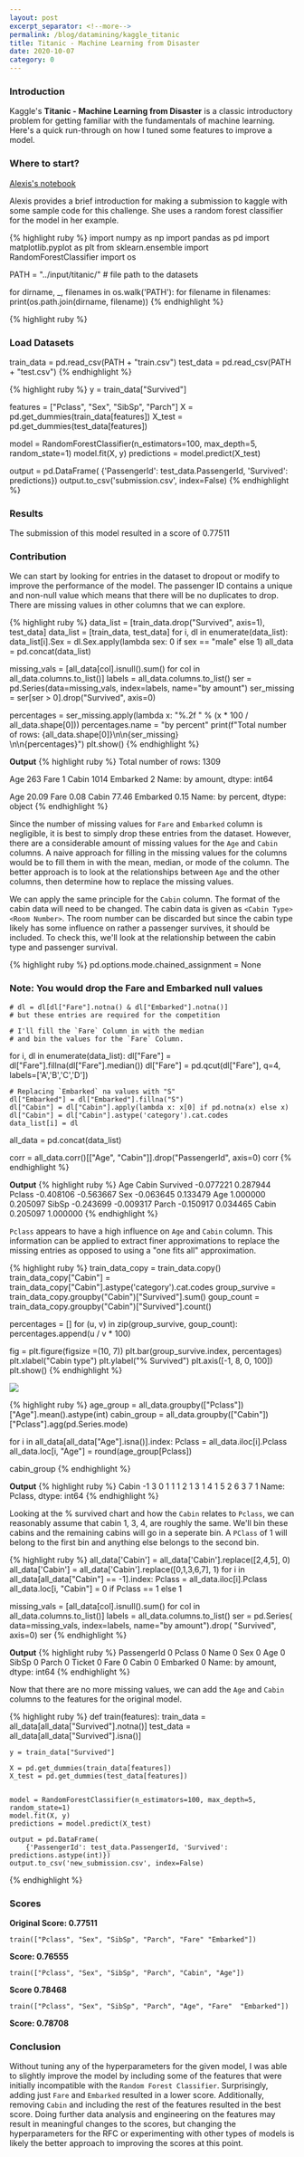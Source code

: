 ```yaml
---
layout: post
excerpt_separator: <!--more-->
permalink: /blog/datamining/kaggle_titanic
title: Titanic - Machine Learning from Disaster
date: 2020-10-07
category: 0
---
```


### **Introduction**

Kaggle's **Titanic - Machine Learning from Disaster** is a classic introductory problem for getting familiar with the fundamentals of machine learning. Here's a quick run-through on how I tuned some features to improve a model.<!--more-->

### **Where to start?**

<a href="https://www.kaggle.com/code/alexisbcook/titanic-tutorial/notebook">Alexis's notebook<a>


Alexis provides a brief introduction for making a submission to kaggle with some sample code for this challenge. She uses a random forest classifier for the model in her example.

{% highlight ruby %}
import numpy as np
import pandas as pd
import matplotlib.pyplot as plt
from sklearn.ensemble import RandomForestClassifier
import os

PATH = "../input/titanic/" # file path to the datasets

for dirname, _, filenames in os.walk('PATH'):
    for filename in filenames:
        print(os.path.join(dirname, filename))
{% endhighlight %}

{% highlight ruby %}
### Load Datasets
train_data = pd.read_csv(PATH + "train.csv")
test_data = pd.read_csv(PATH + "test.csv")
{% endhighlight %}

{% highlight ruby %}
y = train_data["Survived"]

features = ["Pclass", "Sex", "SibSp", "Parch"]
X = pd.get_dummies(train_data[features])
X_test = pd.get_dummies(test_data[features])

model = RandomForestClassifier(n_estimators=100, max_depth=5, random_state=1)
model.fit(X, y)
predictions = model.predict(X_test)

output = pd.DataFrame(
    {'PassengerId': test_data.PassengerId, 'Survived': predictions})
output.to_csv('submission.csv', index=False)
{% endhighlight %}

### Results
The submission of this model resulted in a score of 0.77511

### **Contribution**

We can start by looking for entries in the dataset to dropout or modify to improve the performance of the model. The passenger ID contains a unique and non-null value which means that there will be no duplicates to drop. There are missing values in other columns that we can explore.

{% highlight ruby %}
data_list = [train_data.drop("Survived", axis=1), test_data]
data_list = [train_data, test_data]
for i, dl in enumerate(data_list):
        data_list[i].Sex = dl.Sex.apply(lambda sex: 0 if sex == "male" else 1)
all_data = pd.concat(data_list)

missing_vals = [all_data[col].isnull().sum() for col in all_data.columns.to_list()]
labels = all_data.columns.to_list()
ser = pd.Series(data=missing_vals, index=labels, name="by amount")
ser_missing = ser[ser > 0].drop("Survived", axis=0)

percentages = ser_missing.apply(lambda x: "%.2f " % (x * 100 / all_data.shape[0]))
percentages.name = "by percent"
print(f"Total number of rows: {all_data.shape[0]}\n\n{ser_missing} \
        \n\n{percentages}")
plt.show()
{% endhighlight %}

**Output**
{% highlight ruby %}
Total number of rows: 1309

Age          263
Fare           1
Cabin       1014
Embarked       2
Name: by amount, dtype: int64         

Age         20.09 
Fare         0.08 
Cabin       77.46 
Embarked     0.15 
Name: by percent, dtype: object
{% endhighlight %}

Since the number of missing values for `Fare` and `Embarked` column is negligible, it is best to simply drop these entries from the dataset. However, there are a considerable amount of missing values for the `Age` and `Cabin` columns. A naive approach for filling in the missing values for the columns would be to fill them in with the mean, median, or mode of the column. The better approach is to look at the relationships between `Age` and the other columns, then determine how to replace the missing values. 

We can apply the same principle for the `Cabin` column. The format of the cabin data will need to be changed. The cabin data is given as `<Cabin Type><Room Number>`. The room number can be discarded but since the cabin type likely has some influence on rather a passenger survives, it should be included. To check this, we'll look at the relationship between the cabin type and passenger survival.

{% highlight ruby %}
pd.options.mode.chained_assignment = None
### Note: You would drop the Fare and Embarked null values
    # dl = dl[dl["Fare"].notna() & dl["Embarked"].notna()]
    # but these entries are required for the competition

    # I'll fill the `Fare` Column in with the median
    # and bin the values for the `Fare` Column.
for i, dl in enumerate(data_list):
    dl["Fare"] = dl["Fare"].fillna(dl["Fare"].median())
    dl["Fare"] = pd.qcut(dl["Fare"], q=4, labels=['A','B','C','D'])

    # Replacing `Embarked` na values with "S"
    dl["Embarked"] = dl["Embarked"].fillna("S")
    dl["Cabin"] = dl["Cabin"].apply(lambda x: x[0] if pd.notna(x) else x)
    dl["Cabin"] = dl["Cabin"].astype('category').cat.codes
    data_list[i] = dl
all_data = pd.concat(data_list)

corr = all_data.corr()[["Age", "Cabin"]].drop("PassengerId", axis=0)
corr
{% endhighlight %}

**Output**
{% highlight ruby %}
               Age     Cabin
Survived -0.077221  0.287944
Pclass   -0.408106 -0.563667
Sex      -0.063645  0.133479
Age       1.000000  0.205097
SibSp    -0.243699 -0.009317
Parch    -0.150917  0.034465
Cabin     0.205097  1.000000
{% endhighlight %}

`Pclass` appears to have a high influence on `Age` and `Cabin` column. This information can be applied to extract finer approximations to replace the missing entries as opposed to using a "one fits all" approximation.

{% highlight ruby %}
train_data_copy = train_data.copy()
train_data_copy["Cabin"] = train_data_copy["Cabin"].astype('category').cat.codes
group_survive = train_data_copy.groupby("Cabin")["Survived"].sum()
goup_count = train_data_copy.groupby("Cabin")["Survived"].count()

percentages = []
for (u, v) in zip(group_survive, goup_count):
    percentages.append(u / v * 100)

fig = plt.figure(figsize =(10, 7))
plt.bar(group_survive.index, percentages)
plt.xlabel("Cabin type")
plt.ylabel("% Survived")
plt.axis([-1, 8, 0, 100])
plt.show()
{% endhighlight %}

![](/content/datamining/titanic_chart.png)

{% highlight ruby %}
age_group = all_data.groupby(["Pclass"])["Age"].mean().astype(int)
cabin_group = all_data.groupby(["Cabin"])["Pclass"].agg(pd.Series.mode)

for i in all_data[all_data["Age"].isna()].index:
    Pclass = all_data.iloc[i].Pclass
    all_data.loc[i, "Age"] = round(age_group[Pclass])
    
cabin_group
{% endhighlight %}

**Output**
{% highlight ruby %}
Cabin
-1    3
 0    1
 1    1
 2    1
 3    1
 4    1
 5    2
 6    3
 7    1
Name: Pclass, dtype: int64
{% endhighlight %}

Looking at the % survived chart and how the `Cabin` relates to `Pclass`, we can reasonably assume that cabin 1, 3, 4, are roughly the same. We'll bin these cabins and the remaining cabins will go in a seperate bin. A `PClass` of 1 will belong to the first bin and anything else belongs to the second bin.

{% highlight ruby %}
all_data['Cabin'] = all_data['Cabin'].replace([2,4,5], 0)
all_data['Cabin'] = all_data['Cabin'].replace([0,1,3,6,7], 1)
for i in all_data[all_data["Cabin"] == -1].index:
    Pclass = all_data.iloc[i].Pclass
    all_data.loc[i, "Cabin"] = 0 if Pclass == 1 else 1

missing_vals = [all_data[col].isnull().sum() for col in all_data.columns.to_list()]
labels = all_data.columns.to_list()
ser = pd.Series(
    data=missing_vals, index=labels, name="by amount").drop(
        "Survived", axis=0)
ser
{% endhighlight %}

**Output**
{% highlight ruby %}
PassengerId    0
Pclass         0
Name           0
Sex            0
Age            0
SibSp          0
Parch          0
Ticket         0
Fare           0
Cabin          0
Embarked       0
Name: by amount, dtype: int64
{% endhighlight %}

Now that there are no more missing values, we can add the `Age` and `Cabin` columns to the features for the original model.

{% highlight ruby %}
def train(features):
    train_data = all_data[all_data["Survived"].notna()]
    test_data = all_data[all_data["Survived"].isna()]

    y = train_data["Survived"]

    X = pd.get_dummies(train_data[features])
    X_test = pd.get_dummies(test_data[features])


    model = RandomForestClassifier(n_estimators=100, max_depth=5, random_state=1)
    model.fit(X, y)
    predictions = model.predict(X_test)

    output = pd.DataFrame(
        {'PassengerId': test_data.PassengerId, 'Survived': predictions.astype(int)})
    output.to_csv('new_submission.csv', index=False)
{% endhighlight %}

### **Scores**
**Original Score: 0.77511**

`train(["Pclass", "Sex", "SibSp", "Parch", "Fare" "Embarked"])`

**Score: 0.76555**

`train(["Pclass", "Sex", "SibSp", "Parch", "Cabin", "Age"])`

**Score 0.78468**

`train(["Pclass", "Sex", "SibSp", "Parch", "Age", "Fare"  "Embarked"])`

**Score: 0.78708**

### **Conclusion**

Without tuning any of the hyperparameters for the given model, I was able to slightly improve the model by including some of the features that were initially incompatible with the `Random Forest Classifier`. Surprisingly, adding just `Fare` and `Embarked` resulted in a lower score. Additionally, removing `Cabin` and including the rest of the features resulted in the best score. Doing further data analysis and engineering on the features may result in meaningful changes to the scores, but changing the hyperparameters for the RFC or experimenting with other types of models is likely the better approach to improving the scores at this point.